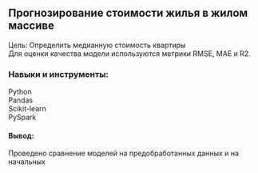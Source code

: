 ## Прогнозирование стоимости жилья в жилом массиве

Цель: Определить медианную стоимость квартиры  
Для оценки качества модели используются метрики RMSE, MAE и R2.

### Навыки и инструменты:

Python  
Pandas  
Scikit-learn  
PySpark  

#### Вывод:  
Проведено сравнение моделей на предобработанных данных и на начальных

